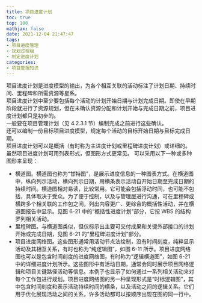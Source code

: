 ```yaml
---
title: 项目进度计划
toc: true
top: 100
mathjax: false
date: 2021-12-04 21:47:47
tags:
- 项目进度管理
- 规划过程组
- 制定进度计划
categories:
- 项目管理知识
---
```

项目进度计划是进度模型的输出，为各个相互关联的活动标注了计划日期、持续时间、里程碑和所需资源等星系。  
项目进度计划中至少要包括每个活动的计划开始日期与计划完成日期。即使在早期阶段就进行了资源规划，但在未确认资源分配和计划开始与完成日期之前，项目进度计划都只是初步的。  
一般要在项目管理计划（见 4.2.3.1 节）编制完成之前进行这些确认。  
还可以编制一份目标项目进度模型，规定每个活动的目标开始日期与目标完成日期。  
项目进度计划可以是概括（有时称为主进度计划或里程碑进度计划）或详细的。  
虽然项目进度计划可用列表形式，但图形方式更常见。
可以采用以下一种或多种图形来呈现：

- 横道图。横道图也称为“甘特图”，是展示进度信息的一种图表方式。在横道图中，纵向列示活动，横向列示日期，用横条表示活动自开始日期至完成日期的持续时间。横道图相对易读，比较常用。它可能会包括浮动时间，也可能不包括，具体取决于受众。为了便于控制，以及与管理层进行沟通，可在里程碑或横跨多个相关联的工作包之间，列出内容更广、更综合的概括性活动，并在横道图报告中显示。见图 6-21 中的“概括性进度计划”部分，它按 WBS 的结构罗列相关活动。
- 里程碑图。与横道图类似，但仅标示出主要可交付成果和关键外部接口的计划开始或完成日期，见图 6-21 的“里程碑进度计划”部分。
- 项目进度网络图。这些图形通常用活动节点法绘制，没有时间刻度，纯粹显示活动及其相互关系，有时也称为“纯逻辑图”，如图 6-11 所示。项目进度网络图也可以是包含时间刻度的进度网络图，有时称为“逻辑横道图”，如图 6-21 中的详细进度计划所示。这些图形中有活动日期，通常会同时展示项目网络逻辑和项目关键路径活动等信息。本例子也显示了如何通过一系列相关活动来对每个工作包进行规划。项目进度网络图的另一种呈现形式是“时标逻辑图”，其中包含时间刻度和表示活动持续时间的横条，以及活动之间的逻辑关系。它们用于优化展现活动之间的关系，许多活动都可以按顺序出现在图的同一行中。
